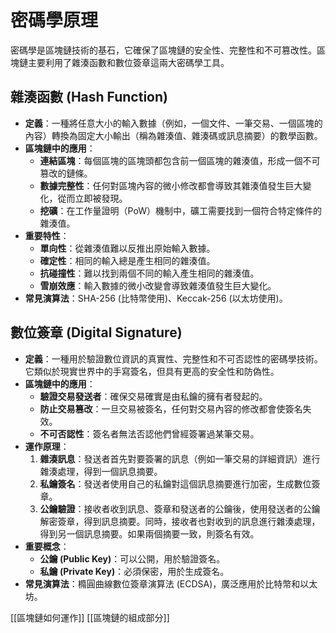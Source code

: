 # 密碼學原理

密碼學是區塊鏈技術的基石，它確保了區塊鏈的安全性、完整性和不可篡改性。區塊鏈主要利用了雜湊函數和數位簽章這兩大密碼學工具。

## 雜湊函數 (Hash Function)

*   **定義**：一種將任意大小的輸入數據（例如，一個文件、一筆交易、一個區塊的內容）轉換為固定大小輸出（稱為雜湊值、雜湊碼或訊息摘要）的數學函數。
*   **區塊鏈中的應用**：
    *   **連結區塊**：每個區塊的區塊頭都包含前一個區塊的雜湊值，形成一個不可篡改的鏈條。
    *   **數據完整性**：任何對區塊內容的微小修改都會導致其雜湊值發生巨大變化，從而立即被發現。
    *   **挖礦**：在工作量證明（PoW）機制中，礦工需要找到一個符合特定條件的雜湊值。
*   **重要特性**：
    *   **單向性**：從雜湊值難以反推出原始輸入數據。
    *   **確定性**：相同的輸入總是產生相同的雜湊值。
    *   **抗碰撞性**：難以找到兩個不同的輸入產生相同的雜湊值。
    *   **雪崩效應**：輸入數據的微小改變會導致雜湊值發生巨大變化。
*   **常見演算法**：SHA-256 (比特幣使用)、Keccak-256 (以太坊使用)。

## 數位簽章 (Digital Signature)

*   **定義**：一種用於驗證數位資訊的真實性、完整性和不可否認性的密碼學技術。它類似於現實世界中的手寫簽名，但具有更高的安全性和防偽性。
*   **區塊鏈中的應用**：
    *   **驗證交易發送者**：確保交易確實是由私鑰的擁有者發起的。
    *   **防止交易篡改**：一旦交易被簽名，任何對交易內容的修改都會使簽名失效。
    *   **不可否認性**：簽名者無法否認他們曾經簽署過某筆交易。
*   **運作原理**：
    1.  **雜湊訊息**：發送者首先對要簽署的訊息（例如一筆交易的詳細資訊）進行雜湊處理，得到一個訊息摘要。
    2.  **私鑰簽名**：發送者使用自己的私鑰對這個訊息摘要進行加密，生成數位簽章。
    3.  **公鑰驗證**：接收者收到訊息、簽章和發送者的公鑰後，使用發送者的公鑰解密簽章，得到訊息摘要。同時，接收者也對收到的訊息進行雜湊處理，得到另一個訊息摘要。如果兩個摘要一致，則簽名有效。
*   **重要概念**：
    *   **公鑰 (Public Key)**：可以公開，用於驗證簽名。
    *   **私鑰 (Private Key)**：必須保密，用於生成簽名。
*   **常見演算法**：橢圓曲線數位簽章演算法 (ECDSA)，廣泛應用於比特幣和以太坊。

[[區塊鏈如何運作]]
[[區塊鏈的組成部分]]
